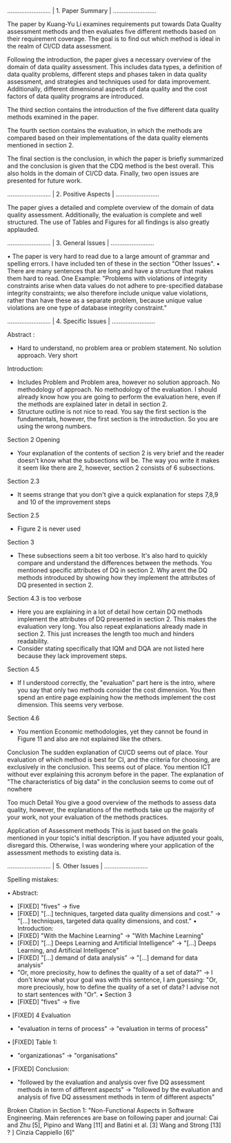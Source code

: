 .........................
| 1. Paper Summary |
.........................

The paper by Kuang-Yu Li examines requirements put towards Data Quality assessment methods and then evaluates five different methods based on their
requirement coverage. The goal is to find out which method is ideal in the realm of CI/CD data assessment.

Following the introduction, the paper gives a necessary overview of the domain of data quality assessment. This includes data types, a definition of data quality problems,
different steps and phases taken in data quality assessment, and strategies and techniques used for data improvement. Additionally, different dimensional aspects of data quality and the
cost factors of data quality programs are introduced.

The third section contains the introduction of the five different data quality methods examined in the paper.

The fourth section contains the evaluation, in which the methods are compared based on their implementations of the data quality elements mentioned in section 2.

The final section is the conclusion, in which the paper is briefly summarized and the conclusion is given that the CDQ method is the best overall.
This also holds in the domain of CI/CD data. Finally, two open issues are presented for future work.

.........................
| 2. Positive Aspects |
.........................

The paper gives a detailed and complete overview of the domain of data quality assessment.
Additionally, the evaluation is complete and well structured.
The use of Tables and Figures for all findings is also greatly applauded.

.........................
| 3. General Issues |
.........................

• The paper is very hard to read due to a large amount of grammar and spelling errors. I have included ten of these in the section "Other Issues".
• There are many sentences that are long and have a structure that makes them hard to read.
One Example: "Problems with violations of integrity constraints arise when data values do not adhere to pre-specified
database integrity constraints; we also therefore include unique value violations,
rather than have these as a separate problem, because unique value violations
are one type of database integrity constraint."

.........................
| 4. Specific Issues |
.........................

Abstract :
- Hard to understand, no problem area or problem statement. No solution approach. Very short

Introduction:
- Includes Problem and Problem area, however no solution approach. No methodology of approach. No methodology of the evaluation.
I should already know how you are going to perform the evaluation here, even if the methods are explained later in detail in section 2.
- Structure outline is not nice to read. You say the first section is the fundamentals, however, the first section is the introduction. So you are using the wrong numbers.

Section 2 Opening
- Your explanation of the contents of section 2 is very brief and the reader doesn't know what the subsections will be.
The way you write it makes it seem like there are 2, however, section 2 consists of 6 subsections.

Section 2.3
- It seems strange that you don't give a quick explanation for steps 7,8,9 and 10 of the improvement steps

Section 2.5
- Figure 2 is never used

Section 3
- These subsections seem a bit too verbose. It's also hard to quickly compare and understand the differences between the methods.
You mentioned specific attributes of DQ in section 2. Why arent the DQ methods introduced by showing how they implement the attributes of DQ presented in section 2.

Section 4.3 is too verbose
- Here you are explaining in a lot of detail how certain DQ methods implement the attributes of DQ presented in section 2. This makes the evaluation very long.
You also repeat explanations already made in section 2. This just increases the length too much and hinders readability.
- Consider stating specifically that IQM and DQA are not listed here because they lack improvement steps.

Section 4.5
- If I understood correctly, the "evaluation" part here is the intro, where you say that only two methods consider the cost dimension.
You then spend an entire page explaining how the methods implement the cost dimension. This seems very verbose.

Section 4.6
- You mention Economic methodologies, yet they cannot be found in Figure 11 and also are not explained like the others.

Conclusion
The sudden explanation of CI/CD seems out of place.
Your evaluation of which method is best for CI, and the criteria for choosing, are exclusively in the conclusion. This seems out of place.
You mention ICT without ever explaining this acronym before in the paper.
The explanation of "The characteristics of big data" in the conclusion seems to come out of nowhere

Too much Detail
You give a good overview of the methods to assess data quality, however, the explanations of the methods take up the majority of your work,
not your evaluation of the methods practices.

Application of Assessment methods
This is just based on the goals mentioned in your topic's initial description.
If you have adjusted your goals, disregard this.
Otherwise, I was wondering where your application of the assessment methods to existing data is.



.........................
| 5. Other Issues |
.........................

Spelling mistakes:

• Abstract:
- [FIXED] "fives" -> five
- [FIXED] "[...] techniques, targeted data quality dimensions and cost."
-> "[...] techniques, targeted data quality dimensions, and cost."
• Introduction:
- [FIXED] "With the Machine Learning" -> "With Machine Learning"
- [FIXED] "[...] Deeps Learning and Artificial Intelligence" -> "[...] Deeps Learning, and Artificial Intelligence"
- [FIXED] "[...] demand of data analysis" -> "[...] demand for data analysis"
- "Or, more preciosity, how to defines the quality of a set of data?"
-> I don't know what your goal was with this sentence, I am guessing: "Or, more preciously, how to define the quality of a set of data?
I advise not to start sentences with "Or".
• Section 3
- [FIXED] "fives" -> five

• [FIXED] 4 Evaluation
- "evaluation in terns of process" -> "evaluation in terms of process"

• [FIXED] Table 1:
- "organizationas" -> "organisations"

• [FIXED] Conclusion:
- "followed by the evaluation and analysis over five DQ assessment methods in term of different aspects"
-> "followed by the evaluation and analysis of five DQ assessment methods in term of different aspects"

Broken Citation in Section 1:
"Non-Functional Aspects in Software Engineering. Main references are base on following paper and journal: Cai and Zhu [5],
Pipino and Wang [11] and Batini et al. [3] Wang and Strong [13] ? ] Cinzia Cappiello [6]"